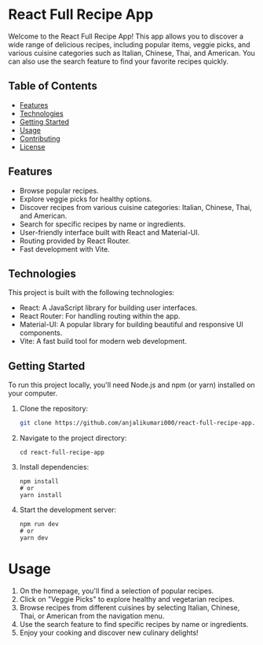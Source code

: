 # React Full Recipe App

Welcome to the React Full Recipe App! This app allows you to discover a wide range of delicious recipes, including popular items, veggie picks, and various cuisine categories such as Italian, Chinese, Thai, and American. You can also use the search feature to find your favorite recipes quickly.

## Table of Contents

- [Features](#features)
- [Technologies](#technologies)
- [Getting Started](#getting-started)
- [Usage](#usage)
- [Contributing](#contributing)
- [License](#license)

## Features

- Browse popular recipes.
- Explore veggie picks for healthy options.
- Discover recipes from various cuisine categories: Italian, Chinese, Thai, and American.
- Search for specific recipes by name or ingredients.
- User-friendly interface built with React and Material-UI.
- Routing provided by React Router.
- Fast development with Vite.

## Technologies

This project is built with the following technologies:

- React: A JavaScript library for building user interfaces.
- React Router: For handling routing within the app.
- Material-UI: A popular library for building beautiful and responsive UI components.
- Vite: A fast build tool for modern web development.

## Getting Started

To run this project locally, you'll need Node.js and npm (or yarn) installed on your computer.

1. Clone the repository:

   ```bash
   git clone https://github.com/anjalikumari000/react-full-recipe-app.git

2. Navigate to the project directory:
   ```
   cd react-full-recipe-app

3. Install dependencies:

   ```
   npm install
   # or
   yarn install

4. Start the development server:

   ```
   npm run dev
   # or
   yarn dev

# Usage

1. On the homepage, you'll find a selection of popular recipes.
2. Click on "Veggie Picks" to explore healthy and vegetarian recipes.
3. Browse recipes from different cuisines by selecting Italian, Chinese, Thai, or American from the navigation menu.
4. Use the search feature to find specific recipes by name or ingredients.
5. Enjoy your cooking and discover new culinary delights!
